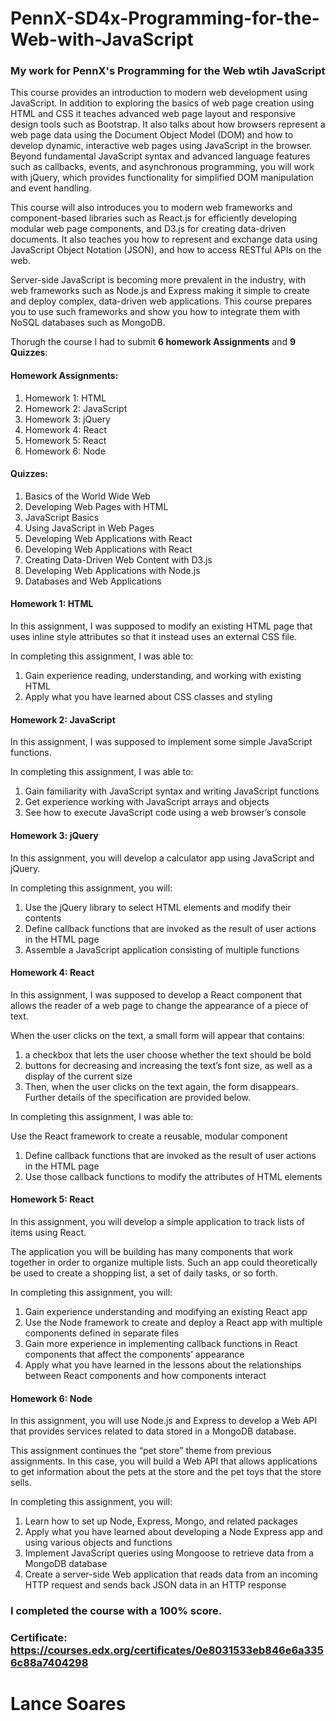 # PennX-SD4x-Programming-for-the-Web-with-JavaScript

### My work for PennX's Programming for the Web wtih JavaScript

This course provides an introduction to modern web development using JavaScript. In addition to exploring the basics of web page creation using HTML and CSS it teaches advanced web page layout and responsive design tools such as Bootstrap. It also talks about how browsers represent a web page data using the Document Object Model (DOM) and how to develop dynamic, interactive web pages using JavaScript in the browser. Beyond fundamental JavaScript syntax and advanced language features such as callbacks, events, and asynchronous programming, you will work with jQuery, which provides functionality for simplified DOM manipulation and event handling.

This course will also introduces you to modern web frameworks and component-based libraries such as React.js for efficiently developing modular web page components, and D3.js for creating data-driven documents. It also teaches you how to represent and exchange data using JavaScript Object Notation (JSON), and how to access RESTful APIs on the web.

Server-side JavaScript is becoming more prevalent in the industry, with web frameworks such as Node.js and Express making it simple to create and deploy complex, data-driven web applications. This course prepares you to use such frameworks and show you how to integrate them with NoSQL databases such as MongoDB.

Thorugh the course I had to submit **6 homework Assignments** and **9 Quizzes**:

#### Homework Assignments:

1. Homework 1: HTML
2. Homework 2: JavaScript
3. Homework 3: jQuery
4. Homework 4: React
5. Homework 5: React
6. Homework 6: Node

#### Quizzes:

1. Basics of the World Wide Web
2. Developing Web Pages with HTML
3. JavaScript Basics
4. Using JavaScript in Web Pages
5. Developing Web Applications with React
6. Developing Web Applications with React
7. Creating Data-Driven Web Content with D3.js
8. Developing Web Applications with Node.js
9. Databases and Web Applications

#### Homework 1: HTML

In this assignment, I was supposed to  modify an existing HTML page that uses inline style attributes so that it instead uses an external CSS file.

In completing this assignment, I was able to:
1. Gain experience reading, understanding, and working with existing HTML
2. Apply what you have learned about CSS classes and styling

#### Homework 2: JavaScript

In this assignment, I was supposed to implement some simple JavaScript functions.

In completing this assignment, I was able to:
1. Gain familiarity with JavaScript syntax and writing JavaScript functions
2. Get experience working with JavaScript arrays and objects
3. See how to execute JavaScript code using a web browser’s console

#### Homework 3: jQuery

In this assignment, you will develop a calculator app using JavaScript and jQuery. 

In completing this assignment, you will:
1. Use the jQuery library to select HTML elements and modify their contents
2. Define callback functions that are invoked as the result of user actions in the HTML page
3. Assemble a JavaScript application consisting of multiple functions

#### Homework 4: React

In this assignment, I was supposed to develop a React component that allows the reader of a web page to change the appearance of a piece of text.

When the user clicks on the text, a small form will appear that contains:
1. a checkbox that lets the user choose whether the text should be bold
2. buttons for decreasing and increasing the text’s font size, as well as a display of the current size
3. Then, when the user clicks on the text again, the form disappears. Further details of the specification are provided below.

In completing this assignment, I was able to:

Use the React framework to create a reusable, modular component
1. Define callback functions that are invoked as the result of user actions in the HTML page
2. Use those callback functions to modify the attributes of HTML elements

#### Homework 5: React

In this assignment, you will develop a simple application to track lists of items using React.

The application you will be building has many components that work together in order to organize multiple lists. Such an app could theoretically be used to create a shopping list, a set of daily tasks, or so forth.

In completing this assignment, you will:
1. Gain experience understanding and modifying an existing React app
2. Use the Node framework to create and deploy a React app with multiple components defined in separate files
3. Gain more experience in implementing callback functions in React components that affect the components’ appearance
4. Apply what you have learned in the lessons about the relationships between React components and how components interact

#### Homework 6: Node

In this assignment, you will use Node.js and Express to develop a Web API that provides services related to data stored in a MongoDB database.

This assignment continues the “pet store” theme from previous assignments. In this case, you will build a Web API that allows applications to get information about the pets at the store and the pet toys that the store sells.

In completing this assignment, you will:
1. Learn how to set up Node, Express, Mongo, and related packages
2. Apply what you have learned about developing a Node Express app and using various objects and functions
3. Implement JavaScript queries using Mongoose to retrieve data from a MongoDB database
4. Create a server-side Web application that reads data from an incoming HTTP request and sends back JSON data in an HTTP response


### I completed the course with a 100% score.

### Certificate: https://courses.edx.org/certificates/0e8031533eb846e6a3356c88a7404298


# Lance Soares
